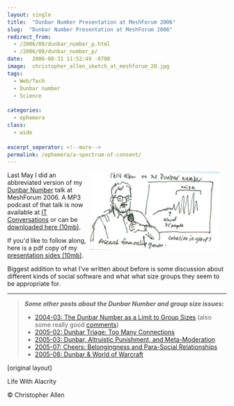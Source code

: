 ```yaml
---
layout: single
title:  "Dunbar Number Presentation at MeshForum 2006"
slug:  "Dunbar Number Presentation at MeshForum 2006"
redirect_from:
  - /2006/08/dunbar_number_p.html
  - /2006/08/dunbar_number_p/
date:   2006-08-31 11:52:49 -0700
image:  christopher_allen_sketch_at_meshforum_20.jpg
tags: 
  - Web/Tech
  - Dunbar number
  - Science

categories:
  - ephemera
class:
  - wide

excerpt_seperator: <!--more-->
permalink: /ephemera/a-spectrum-of-consent/
---
```


<a href="http://www.flickr.com/photos/davegray/147934089/"><img width="300px" style=" margin-right:15px" align="right"  src="../assets/images/christopher_allen_sketch_at_meshforum_20.jpg" alt="Sketch by Dave Gray"/></a>

 Last May I did an abbreviated version of my [Dunbar Number](/2004/03/the_dunbar_numb.html) talk at MeshForum 2006. A MP3 podcast of that talk is now available at [IT Conversations](http://www.itconversations.com/shows/detail1072.html)[](http://www.itconversations.com/shows/detail1072.html) or can be [downloaded here (10mb)](http://www.itconversations.com/audio/download/itconversations-1072.mp3).

If you'd like to follow along, here is a pdf copy of my [presentation sides (10mb)](http://web.lifewithalacrity.com/christophera/MeshForum_2006_Dunbar_Number.pdf).

Biggest addition to what I've written about before is some discussion about different kinds of social software and what what size groups they seem to be appropriate for.

* * *

> _**Some other posts about the Dunbar Number and group size issues:**_
> 
> * [2004-03: The Dunbar Number as a Limit to Group Sizes](/2004/03/the_dunbar_numb.html) (also some really good [comments](/2004/03/the_dunbar_numb.html#comments))
> * [2005-02: Dunbar Triage: Too Many Connections](/2005/02/dunbar_triage_t.html)
> * [2005-03: Dunbar, Altruistic Punishment, and Meta-Moderation](/2005/03/dunbar_altruist.html)
> * [2005-07: Cheers: Belongingness and Para-Social Relationships](/2005/07/cheers_belongin.html)
> * [2005-08: Dunbar & World of Warcraft](/2005/08/dunbar_world_of.html)

[original layout]

<!-- [Community by the Numbers](/tags/community-by-the-numbers/) [Science](/tags/science/) [Social Software](/tags/social-software/) [Web/Tech](/tags/web/tech/) [dunbar number](/tags/dunbar-number/) [itconversations](/tags/itconversations/) [podcast](/tags/podcast/) [mp3](/tags/mp3/) [presentation](/tags/presentation/) [meshforum2006](/tags/meshforum2006/) [group size](/tags/group-size/) [robin dunbar](/tags/robin-dunbar/) [anthropology](/tags/anthropology/) [social software](/tags/social-software/) -->

Life With Alacrity

© Christopher Allen